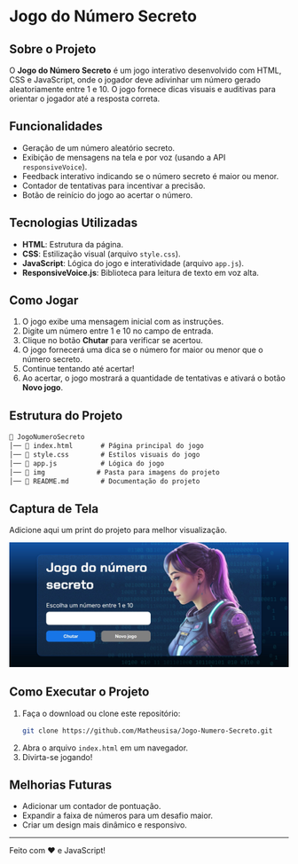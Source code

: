 # Jogo do Número Secreto

## Sobre o Projeto
O **Jogo do Número Secreto** é um jogo interativo desenvolvido com HTML, CSS e JavaScript, onde o jogador deve adivinhar um número gerado aleatoriamente entre 1 e 10. O jogo fornece dicas visuais e auditivas para orientar o jogador até a resposta correta.

## Funcionalidades
- Geração de um número aleatório secreto.
- Exibição de mensagens na tela e por voz (usando a API `responsiveVoice`).
- Feedback interativo indicando se o número secreto é maior ou menor.
- Contador de tentativas para incentivar a precisão.
- Botão de reinício do jogo ao acertar o número.

## Tecnologias Utilizadas
- **HTML**: Estrutura da página.
- **CSS**: Estilização visual (arquivo `style.css`).
- **JavaScript**: Lógica do jogo e interatividade (arquivo `app.js`).
- **ResponsiveVoice.js**: Biblioteca para leitura de texto em voz alta.

## Como Jogar
1. O jogo exibe uma mensagem inicial com as instruções.
2. Digite um número entre 1 e 10 no campo de entrada.
3. Clique no botão **Chutar** para verificar se acertou.
4. O jogo fornecerá uma dica se o número for maior ou menor que o número secreto.
5. Continue tentando até acertar!
6. Ao acertar, o jogo mostrará a quantidade de tentativas e ativará o botão **Novo jogo**.

## Estrutura do Projeto
```
📂 JogoNumeroSecreto
│── 📄 index.html       # Página principal do jogo
│── 📄 style.css        # Estilos visuais do jogo
│── 📄 app.js           # Lógica do jogo
│── 📂 img             # Pasta para imagens do projeto
│── 📄 README.md        # Documentação do projeto
```

## Captura de Tela
Adicione aqui um print do projeto para melhor visualização.

![Print do Jogo](https://github.com/Matheusisa/Jogo-Numero-Secreto/blob/main/img/numero_secreto.jpg)

## Como Executar o Projeto
1. Faça o download ou clone este repositório:
   ```sh
   git clone https://github.com/Matheusisa/Jogo-Numero-Secreto.git
   ```
2. Abra o arquivo `index.html` em um navegador.
3. Divirta-se jogando!

## Melhorias Futuras
- Adicionar um contador de pontuação.
- Expandir a faixa de números para um desafio maior.
- Criar um design mais dinâmico e responsivo.

---
Feito com ❤️ e JavaScript!
